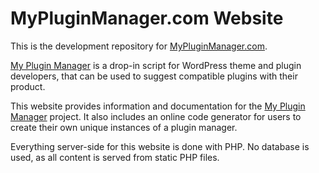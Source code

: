 # MyPluginManager.com Website

This is the development repository for [MyPluginManager.com](http://mypluginmanager.com).

[My Plugin Manager](http://github.com/themeblvd/my-plugin-manager) is a drop-in script for WordPress theme and plugin developers, that can be used to suggest compatible plugins with their product.

This website provides information and documentation for the [My Plugin Manager](http://github.com/themeblvd/my-plugin-manager) project. It also includes an online code generator for users to create their own unique instances of a plugin manager.

Everything server-side for this website is done with PHP. No database is used, as all content is served from static PHP files.

